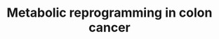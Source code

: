 ---
annotations:
- id: PW:0000305
  parent: classic metabolic pathway
  type: Pathway Ontology
  value: altered carbohydrate metabolic pathway
- id: PW:0000605
  parent: disease pathway
  type: Pathway Ontology
  value: cancer pathway
- id: DOID:9256
  parent: disease of cellular proliferation
  type: Disease Ontology
  value: colorectal cancer
authors:
- Khanspers
- Egonw
- AlexanderPico
- MaintBot
citedin:
- link: PMC8375987
  title: Ten simple rules for creating reusable pathway models for computational analysis
    and visualization (2021)
- link: PMC6961668
  title: The double dealing of cyclin D1 (2020)
- link: 10.1097/md.0000000000039057
  title: Investigation of the relationship between COVID-19 and pancreatic cancer
    using bioinformatics and systems biology approaches (2024)
communities:
- CPTAC
- Diseases
description: Metabolic reprogramming in colon cancer. This pathway was created from
  a figure by Vasaikar S and Zhang B, Baylor College of Medicine, June 2018.
last-edited: 2021-05-29
ndex: 5bf6ff2f-8b6a-11eb-9e72-0ac135e8bacf
organisms:
- Homo sapiens
redirect_from:
- /index.php/Pathway:WP4290
- /instance/WP4290
- /instance/WP4290_r118611
revision: r118611
schema-jsonld:
- '@context': https://schema.org/
  '@id': https://wikipathways.github.io/pathways/WP4290.html
  '@type': Dataset
  creator:
    '@type': Organization
    name: WikiPathways
  description: Metabolic reprogramming in colon cancer. This pathway was created from
    a figure by Vasaikar S and Zhang B, Baylor College of Medicine, June 2018.
  keywords:
  - 1,3BPG
  - 2PG
  - 3PG
  - 3PHP
  - 6PGA
  - ACLY
  - ACO2
  - ALDOB
  - Acetyl-CoA
  - Asparagine
  - DLST
  - E4P
  - ENO1
  - F1,6P
  - F6P
  - FASN
  - FH
  - G3P
  - G6P
  - G6PD
  - GAPDH
  - GART
  - GLS
  - GLUD1
  - GOT2
  - GPI
  - Glutathione
  - HK3
  - IC
  - IDH2
  - IDH3A
  - IMP
  - KG
  - LDHA
  - Lactate
  - MDH2
  - Malate
  - NH3
  - OAA
  - PAICS
  - PDHA1
  - PDHB
  - PEP
  - PFKL
  - PGAM1
  - PGD
  - PGK1
  - PKM
  - PPAT
  - PSAT1
  - PSPH
  - PYCR1
  - PYCR2
  - Phosphoserine
  - Proline
  - Pyruvate
  - R5P
  - ROS
  - RPIA
  - Ri5P
  - S-CoA
  - S7P
  - SDHB
  - SHMT2
  - SLC16A3
  - SLC1A5
  - SLC2A1
  - SUCLG2
  - TALDO1
  - TIGAR
  - TKT
  - citrate
  - fumarate
  - glucose
  - glutamate
  - glutamine
  - glycine
  - lipids
  - serine
  license: CC0
  name: Metabolic reprogramming in colon cancer
seo: CreativeWork
title: Metabolic reprogramming in colon cancer
wpid: WP4290
---